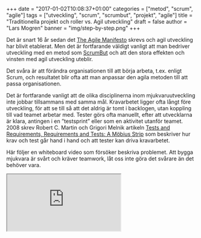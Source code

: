 +++
date = "2017-01-02T10:08:37+01:00"
categories = ["metod", "scrum", "agile"]
tags = ["utveckling", "scrum", "scrumbut", "projekt", "agile"]
title = "Traditionella projekt och roller vs. Agil utveckling"
draft = false
author = "Lars Mogren"
banner = "img/step-by-step.png"
+++

Det är snart 16 år sedan det [The Agile Manifesto](http://agilemanifesto.org/history.html)
skrevs och agil utveckling har blivit etablerat. Men det är fortfarande väldigt
vanligt att man bedriver utveckling med en metod som [ScrumBut](https://www.scrum.org/scrumbut) och att den stora effekten och vinsten med agil utveckling uteblir.

Det svåra är att förändra organisationen till att börja arbeta, t.ex. enligt Scrum, och resultatet blir ofta att man anpassar den agila metoden till att passa organisationen.

Det är fortfarande vanligt att de olika disciplinerna inom mjukvaruutveckling inte jobbar tillsammans med samma mål. Kravarbetet ligger ofta långt före utveckling, för att se till så att det aldrig är tomt i backlogen, utan koppling till vad teamet arbetar med. Tester görs ofta manuellt, efter att utvecklarna är klara, antingen i en ”testsprint” eller som en aktivitet utanför teamet. 2008 skrev Robert C. Martin och Grigori Melnik artikeln [Tests and Requirements, Requirements and Tests: A Möbius Strip](http://www.gmelnik.com/papers/IEEE_Software_Moebius_GMelnik_RMartin.pdf)
som beskriver hur krav och test går hand i hand och att tester kan driva kravarbetet.

Här följer en whiteboard video som försöker beskriva problemet. Att bygga mjukvara är svårt och kräver teamwork, låt oss inte göra det svårare än det behöver vara.

<div class="embed-responsive embed-responsive-16by9">
<iframe class="embed-responsive-item" src="https://www.youtube.com/embed/ucIqBXTXYJo"></iframe>
</div>
